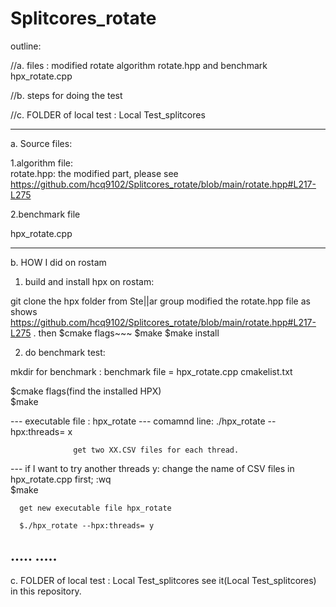 # Splitcores_rotate
outline:

//a. files : modified rotate algorithm rotate.hpp and benchmark hpx_rotate.cpp

//b. steps for doing the test

//c. FOLDER of local test : Local Test_splitcores

-------------------------------------
a. Source files:

1.algorithm file:    
rotate.hpp: the modified part, please see https://github.com/hcq9102/Splitcores_rotate/blob/main/rotate.hpp#L217-L275 

2.benchmark file

hpx_rotate.cpp

------------------------------------------------------------------------------------------------------------------------
b. HOW I did on rostam

1. build and install hpx on rostam:

git clone the hpx folder from Ste||ar group
modified the rotate.hpp file as shows https://github.com/hcq9102/Splitcores_rotate/blob/main/rotate.hpp#L217-L275 .
then 
$cmake flags~~~
$make
$make install

2. do benchmark test:

mkdir for benchmark : 
                      benchmark file = hpx_rotate.cpp
                      cmakelist.txt
                      
$cmake flags(find the installed HPX)    
$make

--- executable file : hpx_rotate
--- comamnd line: ./hpx_rotate --hpx:threads= x

                  get two XX.CSV files for each thread.
                  
---  if I want to try another threads y: change the name of CSV files in hpx_rotate.cpp first; 
      :wq                
      $make
      
      get new executable file hpx_rotate
      
      $./hpx_rotate --hpx:threads= y

.....
.....
-------------------------------------------------------------------------------------------

c. FOLDER of local test : Local Test_splitcores
see it(Local Test_splitcores) in this repository.


